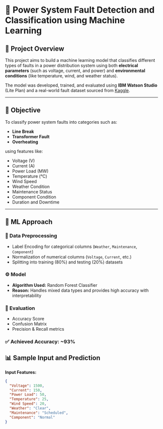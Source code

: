 # 🔌 Power System Fault Detection and Classification using Machine Learning

## 📌 Project Overview

This project aims to build a machine learning model that classifies different types of faults in a power distribution system using both **electrical parameters** (such as voltage, current, and power) and **environmental conditions** (like temperature, wind, and weather status).

The model was developed, trained, and evaluated using **IBM Watson Studio** (Lite Plan) and a real-world fault dataset sourced from [Kaggle](https://www.kaggle.com/datasets/ziya07/power-system-faults-dataset).

---

## 🎯 Objective

To classify power system faults into categories such as:
- **Line Break**
- **Transformer Fault**
- **Overheating**

using features like:
- Voltage (V)
- Current (A)
- Power Load (MW)
- Temperature (°C)
- Wind Speed
- Weather Condition
- Maintenance Status
- Component Condition
- Duration and Downtime

---

## 🧠 ML Approach

### 🔎 Data Preprocessing
- Label Encoding for categorical columns (`Weather`, `Maintenance`, `Component`)
- Normalization of numerical columns (`Voltage`, `Current`, etc.)
- Splitting into training (80%) and testing (20%) datasets

### ⚙️ Model
- **Algorithm Used:** Random Forest Classifier
- **Reason:** Handles mixed data types and provides high accuracy with interpretability

### 🧪 Evaluation
- Accuracy Score
- Confusion Matrix
- Precision & Recall metrics

### ✅ Achieved Accuracy: ~93%

## 📊 Sample Input and Prediction

**Input Features:**  
```json
{
  "Voltage": 1500,
  "Current": 150,
  "Power Load": 50,
  "Temperature": 25,
  "Wind Speed": 20,
  "Weather": "Clear",
  "Maintenance": "Scheduled",
  "Component": "Normal"
}
